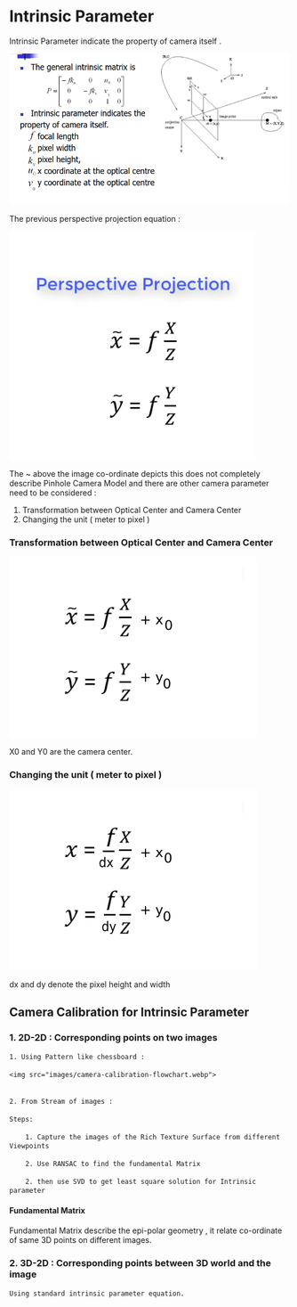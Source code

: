 # Intrinsic Parameter


Intrinsic Parameter indicate the property of camera itself .

<img src="images/IntrinsicParameter.png">

The previous perspective projection equation : 

<img src="images/PrespectiveProjectionEqun.png"/>


The ~ above the image co-ordinate depicts this does not completely describe Pinhole Camera Model
 and there are other camera parameter need to be considered :
 
 1. Transformation between Optical Center and Camera Center 
 2. Changing the unit ( meter to pixel )

### Transformation between Optical Center and Camera Center 


<img src="images/cameraCenter.png">

X0 and Y0 are the camera center.

### Changing the unit ( meter to pixel )

<img src="images/scalinrIntrinsic.png">

dx and dy denote the pixel height and width

## Camera Calibration for Intrinsic Parameter


### 1. 2D-2D : Corresponding points on two images

    1. Using Pattern like chessboard :
    
    <img src="images/camera-calibration-flowchart.webp">
    
    
    2. From Stream of images :
    
    Steps:
    
        1. Capture the images of the Rich Texture Surface from different Viewpoints
        
        2. Use RANSAC to find the fundamental Matrix
        
        2. then use SVD to get least square solution for Intrinsic parameter


#### Fundamental Matrix 

Fundamental Matrix describe the epi-polar geometry , it relate co-ordinate of same 3D points on different images.




### 2. 3D-2D : Corresponding points between 3D world and the image 

    Using standard intrinsic parameter equation.

